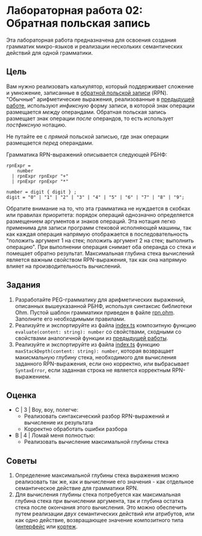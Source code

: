 # Лабораторная работа 02: Обратная польская запись

Эта лабораторная работа предназначена для освоения создания грамматик микро-языков и реализации нескольких семантических действий для одной грамматики.

## Цель

Вам нужно реализовать калькулятор, который поддерживает сложение и умножение, записанные в [обратной польской записи][RPN] (RPN).
"Обычные" арифметические выражения, реализованные в [предыдущей работе](../lab01/README.ru.md), используют *инфиксную* форму записи, в которой знак операции размещается *между* операндами. Обратная польская запись размещает знак операции *после* операндов, то есть использует *постфиксную* нотацию.

Не путайте ее с *прямой* польской записью, где знак операции размещается *перед* операндами.

Грамматика RPN-выражений описывается следующей РБНФ:

```EBNF
rpnExpr = 
    number
  | rpnExpr rpnExpr "+" 
  | rpnExpr rpnExpr "*" 

number = digit { digit } ;
digit = "0" | "1" | "2" | "3" | "4" | "5" | "6" | "7" | "8" | "9";
```

Обратите внимание на то, что эта грамматика не нуждается в скобках или правилах приоритета: порядок операций однозначно определяется размещением аргументов и знаков операций. Эта нотация легко применима для записи программ стековой исполняющей машины, так как каждая операция напрямую отображается в последовательность "положить аргумент 1 на стек; положить аргумент 2 на стек; выполнить операцию". При выполнении операция снимает оба операнда со стека и помещает обратно результат. Максимальная глубина стека вычислений является важным свойством RPN-выражения, так как она напрямую влияет на производительность вычислений.

## Задания

1. Разработайте PEG-грамматику для арифметических выражений, описанных вышеуказанной РБНФ, используя синтаксис библиотеки Ohm. Пустой шаблон грамматики приведен в файле [rpn.ohm](src/rpn.ohm). Заполните его необходимыми правилами.
2. Реализуйте и экспортируйте из файла [index.ts](src/index.ts) композитную функцию `evaluate(content: string): number` со свойствами, сходными со свойствами аналогичной функции из [предыдущей работы](../lab01/README.ru.md).
3. Реализуйте и экспортируйте из файла [index.ts](src/index.ts) функцию `maxStackDepth(content: string): number`, которая возвращает макисмальную глубину стека, необходимого для вычисления заданного RPN-выражения, если оно корректно, или выбрасывает `SyntaxError`, если заданная строка не является корректным RPN-выражением.

## Оценка

- C | 3 | Воу, воу, полегче:
  - Реализовать синтаксический разбор RPN-выражений и вычисление их результата
  - Корректно обработать ошибки разбора
- B | 4 | Ломай меня полностью:
  - Реализовать вычисление максимальной глубины стека

## Советы

1. Определение максимальной глубины стека выражения можно реализовать так же, как и вычисление его значения - как отдельное семантическое действие для грамматики RPN.
2. Для вычисления глубины стека потребуется как максимальная глубина стека при вычислении аргумента, так и глубина остатка стека после окончания этого вычисления. Это можно обеспечить путем реализации *двух* семантических действий или атрибутов, или как одно действие, возвращающее значение композитного типа ([интерфейс][interface] или [кортеж][tuple].

[RPN]: https://ru.wikipedia.org/wiki/%D0%9E%D0%B1%D1%80%D0%B0%D1%82%D0%BD%D0%B0%D1%8F_%D0%BF%D0%BE%D0%BB%D1%8C%D1%81%D0%BA%D0%B0%D1%8F_%D0%B7%D0%B0%D0%BF%D0%B8%D1%81%D1%8C
[interface]: https://www.typescriptlang.org/docs/handbook/2/everyday-types.html#interfaces
[tuple]: https://www.typescriptlang.org/docs/handbook/2/objects.html#tuple-types
